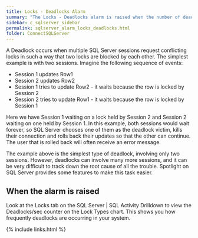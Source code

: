 ```yaml
---
title: ﻿Locks - Deadlocks Alarm
summary: "The Locks - Deadlocks alarm is raised when the number of deadlocks that have occurred since the previous data collection exceeds a threshold."
sidebar: c_sqlserver_sidebar
permalink: sqlserver_alarm_locks_deadlocks.html
folder: ConnectSQLServer
---
```



A Deadlock occurs when multiple SQL Server sessions request conflicting locks in such a way that two locks are blocked by each other. The simplest example is with two sessions. Imagine the following sequence of events:

* Session 1 updates Row1
* Session 2 updates Row2
* Session 1 tries to update Row2 - it waits because the row is locked by Session 2
* Session 2 tries to update Row1 - it waits because the row is locked by Session 1

Here we have Session 1 waiting on a lock held by Session 2 and Session 2 waiting on one held by Session 1. In this example, both sessions would wait forever, so SQL Server chooses one of them as the deadlock victim, kills their connection and rolls back their updates so that the other can continue. The user that is rolled back will often receive an error message.

The example above is the simplest type of deadlock, involving only two sessions. However, deadlocks can involve many more sessions, and it can be very difficult to track down the root cause of all the trouble. Spotlight on SQL Server provides some features to make this task easier.

## When the alarm is raised

Look at the Locks tab on the SQL Server \| SQL Activity Drilldown to view the Deadlocks/sec counter on the Lock Types chart. This shows you how frequently deadlocks are occurring in your system.

{% include links.html %}
